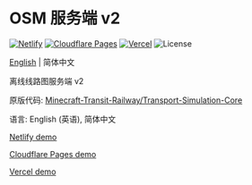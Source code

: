 # OSM 服务端 v2

[![Netlify](http://img.shields.io/netlify/2061d03f-6bf3-4e0d-aa5f-f48949feaaa25?style=flat-square&logo=netlify&logoColor=white&label=Netlify)](//mtr-osm-example-v2.netlify.app)
[![Cloudflare Pages](https://badge.gteh.top/?url=http%3A%2F%2Fmtr-osm-example-v1.pages.dev&style=flat-square&logo=cloudflare&name=Cloudflare+Pages&logoColor=white)](//mtr-osm-example-v2.pages.dev)
[![Vercel](https://badge.gteh.top/vercel/mtr-osm-example-v2?style=flat-square&name=Vercel)](//mtr-osm-example-v2.vercel.app)
![License](https://img.shields.io/badge/License-MIT-blue?style=flat-square)

[English](//github.com/MTR-Offline-System-Map/blob/main/README.md) | 简体中文

离线线路图服务端 v2

原版代码: [Minecraft-Transit-Railway/Transport-Simulation-Core](//github.com/Minecraft-Transit-Railway/Transport-Simulation-Core/tree/master/buildSrc/src/main/resources/website)

语言: English (英语), 简体中文

[Netlify demo](//mtr-osm-example-v2.netlify.app/)

[Cloudflare Pages demo](//mtr-osm-example-v2.pages.dev)

[Vercel demo](//mtr-osm-example-v2.vercel.app)